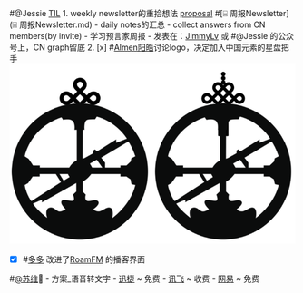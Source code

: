 
#@Jessie [TIL](TIL.md)
    1. weekly newsletter的重拾想法 [proposal](proposal.md) #[⌸ 周报Newsletter](⌸ 周报Newsletter.md) 
        - daily notes的汇总
        - collect answers from CN members(by invite)
            - 学习预言家周报
        - 发表在：[JimmyLv](JimmyLv.md) 或 #@Jessie 的公众号上，CN graph留底
    2. [x] #[Almen阳皓](Almen阳皓.md)讨论logo，决定加入中国元素的星盘把手![](../images/IPv3ud68K8.png?)
- [x] #[多多](多多.md) 改进了[RoamFM](RoamFM.md) 的播客界面

#[@苏维](@苏维.md)💜
    - 方案_语音转文字
        - [迅捷](https://app.xunjiepdf.com/voice2text/) ~ 免费
        - [讯飞](https://www.iflyrec.com/) ~ 收费
        - [网易](https://jianwai.youdao.com/index/0) ~ 免费
